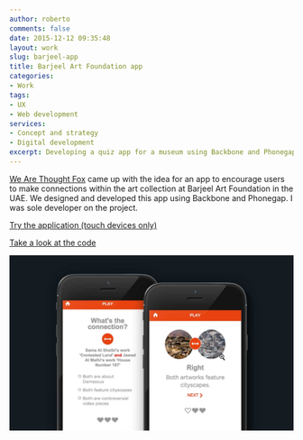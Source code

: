 ```yaml
---
author: roberto
comments: false
date: 2015-12-12 09:35:48
layout: work
slug: barjeel-app
title: Barjeel Art Foundation app
categories:
- Work
tags:
- UX
- Web development
services:
- Concept and strategy
- Digital development
excerpt: Developing a quiz app for a museum using Backbone and Phonegap
---
```


[We Are Thought Fox](http://wearethoughtfox.com) came up with the idea for an app to encourage users to make connections within the art collection at Barjeel Art Foundation in the UAE. We designed and developed this app using Backbone and Phonegap. I was sole developer on the project.

[Try the application (touch devices only)](http://robertocarroll.com/barjeel-app/)

[Take a look at the code](https://github.com/robertocarroll/barjeel-app)

![Image showing the Barjeel app on an iPhone](/images/barjeel-app.jpg)




